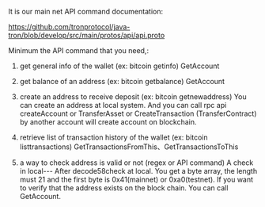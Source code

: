 It is our main net API command documentation:

https://github.com/tronprotocol/java-tron/blob/develop/src/main/protos/api/api.proto

Minimum the API command that you need,:

1. get general info of the wallet (ex: bitcoin getinfo)
GetAccount 

2. get balance of an address (ex: bitcoin getbalance)
GetAccount

3. create an address to receive deposit (ex: bitcoin getnewaddress)
You can create an address at local system.
And you can call rpc api createAccount or TransferAsset or CreateTransaction (TransferContract) by another account will create account on blockchain.

4. retrieve list of transaction history of the wallet (ex: bitcoin listtransactions)
GetTransactionsFromThis、GetTransactionsToThis

5. a way to check address is valid or not (regex or API command)
   A  check in local--- After decode58check at local. You get a byte array, the length must 21 and the first byte is 0x41(mainnet) or 0xa0(testnet). 
   If you want to verify that the address exists on the block chain. You can call GetAccount.
